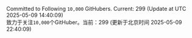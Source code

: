 Committed to Following `10,000` GitHubers. Current: <!-- FOLLOWING_COUNT -->299<!-- FOLLOWING_COUNT --> (Update at UTC <!-- LAST_UPDATED -->2025-05-09 14:40:09<!-- LAST_UPDATED -->)<br>
致力于关注`10,000`个GitHuber。当前：<!-- FOLLOWING_COUNT -->299<!-- FOLLOWING_COUNT --> (更新于北京时间 <!-- LAST_UPDATED_CST -->2025-05-09 22:40:09<!-- LAST_UPDATED_CST -->)
